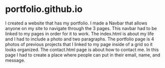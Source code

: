 # portfolio.github.io
I created a website that has my portfolio.
I made a Navbar that allows anyone on my site to navigate through the 3 pages. This navbar had to be linked to my pages in order for it to work.
The index.html is about my life and I had to include a photo and two paragraphs. 
The portfolio page is 4 photos of previous projects that I linked to my page inside of a grid so it looks organized.
The contact.html page is about how to contact me. In this page I had to create a place where people can put in their email, name, and message.

